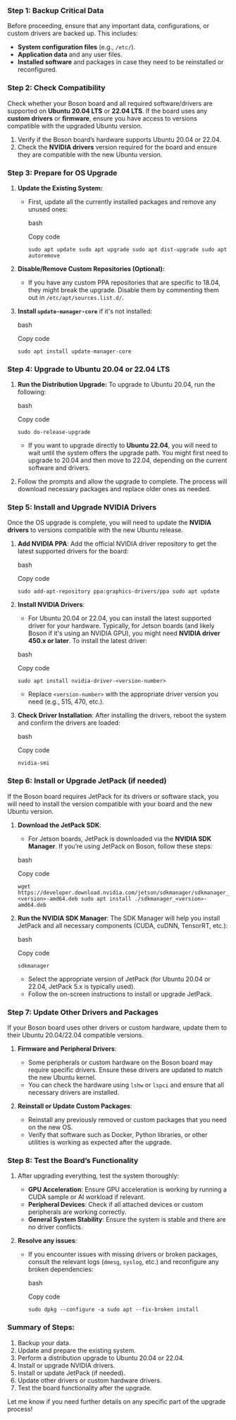 ### **Step 1: Backup Critical Data**

Before proceeding, ensure that any important data, configurations, or custom drivers are backed up. This includes:

- **System configuration files** (e.g., `/etc/`).
- **Application data** and any user files.
- **Installed software** and packages in case they need to be reinstalled or reconfigured.

### **Step 2: Check Compatibility**

Check whether your Boson board and all required software/drivers are supported on **Ubuntu 20.04 LTS** or **22.04 LTS**. If the board uses any **custom drivers** or **firmware**, ensure you have access to versions compatible with the upgraded Ubuntu version.

1. Verify if the Boson board’s hardware supports Ubuntu 20.04 or 22.04.
2. Check the **NVIDIA drivers** version required for the board and ensure they are compatible with the new Ubuntu version.

### **Step 3: Prepare for OS Upgrade**

1. **Update the Existing System:**
    
    - First, update all the currently installed packages and remove any unused ones:
        
        bash
        
        Copy code
        
        `sudo apt update sudo apt upgrade sudo apt dist-upgrade sudo apt autoremove`
        
2. **Disable/Remove Custom Repositories (Optional):**
    
    - If you have any custom PPA repositories that are specific to 18.04, they might break the upgrade. Disable them by commenting them out in `/etc/apt/sources.list.d/`.
3. **Install `update-manager-core`** if it's not installed:
    
    bash
    
    Copy code
    
    `sudo apt install update-manager-core`
    

### **Step 4: Upgrade to Ubuntu 20.04 or 22.04 LTS**

1. **Run the Distribution Upgrade:** To upgrade to Ubuntu 20.04, run the following:
    
    bash
    
    Copy code
    
    `sudo do-release-upgrade`
    
    - If you want to upgrade directly to **Ubuntu 22.04**, you will need to wait until the system offers the upgrade path. You might first need to upgrade to 20.04 and then move to 22.04, depending on the current software and drivers.
2. Follow the prompts and allow the upgrade to complete. The process will download necessary packages and replace older ones as needed.
    

### **Step 5: Install and Upgrade NVIDIA Drivers**

Once the OS upgrade is complete, you will need to update the **NVIDIA drivers** to versions compatible with the new Ubuntu release.

1. **Add NVIDIA PPA**: Add the official NVIDIA driver repository to get the latest supported drivers for the board:
    
    bash
    
    Copy code
    
    `sudo add-apt-repository ppa:graphics-drivers/ppa sudo apt update`
    
2. **Install NVIDIA Drivers**:
    
    - For Ubuntu 20.04 or 22.04, you can install the latest supported driver for your hardware. Typically, for Jetson boards (and likely Boson if it's using an NVIDIA GPU), you might need **NVIDIA driver 450.x or later**. To install the latest driver:
    
    bash
    
    Copy code
    
    `sudo apt install nvidia-driver-<version-number>`
    
    - Replace `<version-number>` with the appropriate driver version you need (e.g., 515, 470, etc.).
3. **Check Driver Installation**: After installing the drivers, reboot the system and confirm the drivers are loaded:
    
    bash
    
    Copy code
    
    `nvidia-smi`
    

### **Step 6: Install or Upgrade JetPack (if needed)**

If the Boson board requires JetPack for its drivers or software stack, you will need to install the version compatible with your board and the new Ubuntu version.

1. **Download the JetPack SDK**:
    
    - For Jetson boards, JetPack is downloaded via the **NVIDIA SDK Manager**. If you’re using JetPack on Boson, follow these steps:
    
    bash
    
    Copy code
    
    `wget https://developer.download.nvidia.com/jetson/sdkmanager/sdkmanager_<version>-amd64.deb sudo apt install ./sdkmanager_<version>-amd64.deb`
    
2. **Run the NVIDIA SDK Manager**: The SDK Manager will help you install JetPack and all necessary components (CUDA, cuDNN, TensorRT, etc.):
    
    bash
    
    Copy code
    
    `sdkmanager`
    
    - Select the appropriate version of JetPack (for Ubuntu 20.04 or 22.04, JetPack 5.x is typically used).
    - Follow the on-screen instructions to install or upgrade JetPack.

### **Step 7: Update Other Drivers and Packages**

If your Boson board uses other drivers or custom hardware, update them to their Ubuntu 20.04/22.04 compatible versions.

1. **Firmware and Peripheral Drivers**:
    
    - Some peripherals or custom hardware on the Boson board may require specific drivers. Ensure these drivers are updated to match the new Ubuntu kernel.
    - You can check the hardware using `lshw` or `lspci` and ensure that all necessary drivers are installed.
2. **Reinstall or Update Custom Packages**:
    
    - Reinstall any previously removed or custom packages that you need on the new OS.
    - Verify that software such as Docker, Python libraries, or other utilities is working as expected after the upgrade.

### **Step 8: Test the Board’s Functionality**

1. After upgrading everything, test the system thoroughly:
    
    - **GPU Acceleration**: Ensure GPU acceleration is working by running a CUDA sample or AI workload if relevant.
    - **Peripheral Devices**: Check if all attached devices or custom peripherals are working correctly.
    - **General System Stability**: Ensure the system is stable and there are no driver conflicts.
2. **Resolve any issues**:
    
    - If you encounter issues with missing drivers or broken packages, consult the relevant logs (`dmesg`, `syslog`, etc.) and reconfigure any broken dependencies:
        
        bash
        
        Copy code
        
        `sudo dpkg --configure -a sudo apt --fix-broken install`
        

### **Summary of Steps**:

1. Backup your data.
2. Update and prepare the existing system.
3. Perform a distribution upgrade to Ubuntu 20.04 or 22.04.
4. Install or upgrade NVIDIA drivers.
5. Install or update JetPack (if needed).
6. Update other drivers or custom hardware drivers.
7. Test the board functionality after the upgrade.

Let me know if you need further details on any specific part of the upgrade process!
